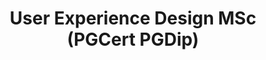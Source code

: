 ---
title: 'User Experience Design MSc (PGCert PGDip)'
description: 'A flexible course that you can tailor to your own professional interests. It will help to train you for roles that range from usability, interaction and interface design through to general project management and consulting.'
preview: 2.jpg
institution: University of Brighton
course: Postgraduate
cost: Paid
qualification: MSc
link: 'https://www.brighton.ac.uk/courses/study/user-experience-design-msc-pgcert-pgdip.aspx'
category:
image:
---